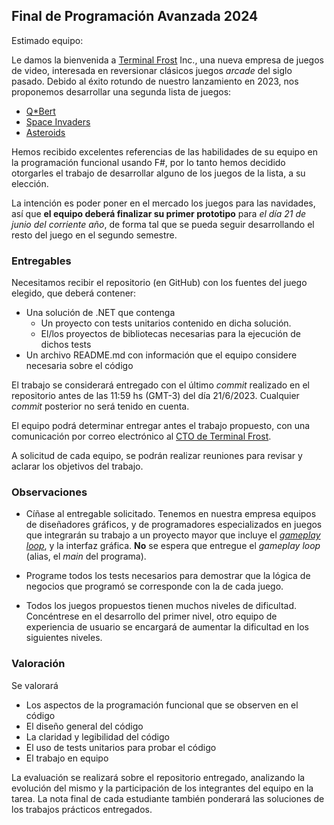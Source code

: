 ## Final de Programación Avanzada 2024

Estimado equipo:

Le damos la bienvenida a  [Terminal Frost](https://open.spotify.com/track/4hO2y5DRbeMppklIroS1O8?si=ed84f4fe14ed41e5) Inc., 
una nueva empresa de juegos de video, interesada en reversionar clásicos juegos _arcade_ del siglo pasado. Debido al éxito
rotundo de nuestro lanzamiento en 2023, nos proponemos desarrollar una segunda lista de juegos:

- [Q*Bert](https://www.youtube.com/watch?v=HKIbhaQfs-A)
- [Space Invaders](https://www.youtube.com/watch?v=uGjgxwiemms)
- [Asteroids](https://www.youtube.com/watch?v=WYSupJ5r2zo)

Hemos recibido excelentes referencias de las habilidades de su equipo en la programación funcional
usando F#, por lo tanto hemos decidido otorgarles el trabajo de desarrollar alguno de los juegos
de la lista, a su elección.

La intención es poder poner en el mercado los juegos para las navidades, así que
**el equipo deberá finalizar su primer prototipo** para *el día 21 de junio del corriente año*, de forma tal
que se pueda seguir desarrollando el resto del juego en el segundo semestre. 

### Entregables

Necesitamos recibir el repositorio (en GitHub) con los fuentes del juego elegido, que deberá contener:

- Una solución de .NET que contenga
  - Un proyecto con tests unitarios contenido en dicha solución.
  - El/los proyectos de bibliotecas necesarias para la ejecución de dichos tests
- Un archivo README.md con información que el equipo considere necesaria sobre el código

El trabajo se considerará entregado con el último _commit_ realizado en el repositorio antes de las 11:59 hs (GMT-3) del día 21/6/2023. Cualquier _commit_ posterior no será tenido en cuenta. 

El equipo podrá determinar entregar antes el trabajo propuesto, con una
comunicación por correo electrónico al [CTO de Terminal Frost](mailto:fcolavecchia@gmail.com).

A solicitud de cada equipo, se podrán realizar reuniones para revisar y aclarar los objetivos del trabajo. 

### Observaciones

- Cíñase al entregable solicitado. Tenemos en nuestra empresa equipos de diseñadores gráficos, y de programadores
  especializados en juegos que integrarán su trabajo a un proyecto mayor que incluye el [_gameplay loop_](https://markdangerchen.net/courses/236/guardiola.gameplay%20loop.pdf), y la interfaz gráfica. **No** se espera que entregue el _gameplay loop_ (alias, el _main_ del programa).

- Programe todos los tests necesarios para demostrar que la lógica de negocios que programó se corresponde con la de cada juego.

- Todos los juegos propuestos tienen muchos niveles de dificultad. Concéntrese en el desarrollo del primer nivel, otro equipo de experiencia de usuario se encargará de aumentar la dificultad en los siguientes niveles. 

### Valoración

Se valorará 
- Los aspectos de la programación funcional que se observen en el código
- El diseño general del código 
- La claridad y legibilidad del código
- El uso de tests unitarios para probar el código
- El trabajo en equipo

La evaluación se realizará sobre el repositorio entregado, analizando la evolución del mismo y la participación de los integrantes del equipo en la tarea.
La nota final de cada estudiante también ponderará las soluciones de los trabajos prácticos entregados.







